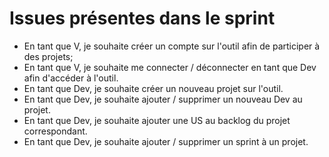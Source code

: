# Issues présentes dans le sprint

* En tant que V, je souhaite créer un compte sur l'outil afin de participer à des projets;
* En tant que V, je souhaite me connecter / déconnecter en tant que Dev afin d'accéder à l'outil.
* En tant que Dev, je souhaite créer un nouveau projet sur l'outil.
* En tant que Dev, je souhaite ajouter / supprimer un nouveau Dev au projet.
* En tant que Dev, je souhaite ajouter une US au backlog du projet correspondant.
* En tant que Dev, je souhaite ajouter / supprimer un sprint à un projet.
